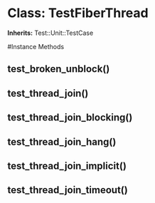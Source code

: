 # Class: TestFiberThread
**Inherits:** Test::Unit::TestCase
    




#Instance Methods
## test_broken_unblock() [](#method-i-test_broken_unblock)

## test_thread_join() [](#method-i-test_thread_join)

## test_thread_join_blocking() [](#method-i-test_thread_join_blocking)

## test_thread_join_hang() [](#method-i-test_thread_join_hang)

## test_thread_join_implicit() [](#method-i-test_thread_join_implicit)

## test_thread_join_timeout() [](#method-i-test_thread_join_timeout)


